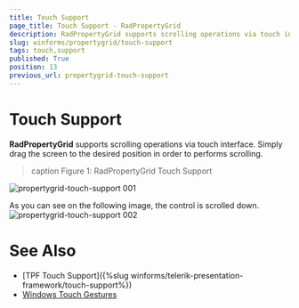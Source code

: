 ```yaml
---
title: Touch Support
page_title: Touch Support - RadPropertyGrid
description: RadPropertyGrid supports scrolling operations via touch interface.
slug: winforms/propertygrid/touch-support
tags: touch,support
published: True
position: 13
previous_url: propertygrid-touch-support
---
```


# Touch Support

**RadPropertyGrid** supports scrolling operations via touch interface. Simply drag the screen to the desired position in order to performs scrolling.

>caption Figure 1: RadPropertyGrid Touch Support

![propertygrid-touch-support 001](images/propertygrid-touch-support001.png)

As you can see on the following image, the control is scrolled down.<br>![propertygrid-touch-support 002](images/propertygrid-touch-support002.png)

# See Also

* [TPF Touch Support]({%slug winforms/telerik-presentation-framework/touch-support%})
* [Windows Touch Gestures](http://msdn.microsoft.com/en-us/library/windows/desktop/dd940543(v=vs.85).aspx)
